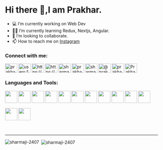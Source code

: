 
# Hi there 👋,I am Prakhar.

- 💻 I’m currently working on Web Dev
- 👨‍💻 I’m currently learning Redux, Nextjs, Angular.
- 👯 I’m looking to collaborate.
- 📫 How to reach me on [Instagram](https://www.instagram.com/sharmaji.2407)

<p align="center">
<h3 align="left">Connect with me:</h3>

<a href="https://www.linkedin.com/in/prakhar-sharma-366687127/" target="_blank"><img align="center" src="https://cdn.jsdelivr.net/npm/simple-icons@3.0.1/icons/linkedin.svg" alt="prakhar-sharma-366687127" height="30" width="40" /></a>
<a href="https://stackoverflow.com/users/14484067/prakhar-sharma" target="_blank"><img align="center" src="https://cdn.jsdelivr.net/npm/simple-icons@3.0.1/icons/stackoverflow.svg" alt="users:144840677" height="30" width="40" /></a>
<a href="https://www.facebook.com/prakhar.sharma.2407/" target="_blank"><img align="center" src="https://cdn.jsdelivr.net/npm/simple-icons@3.0.1/icons/facebook.svg" alt="https://www.facebook.com/prakhar.sharma.2407" height="30" width="40" /></a>
<a href="https://www.instagram.com/sharmaji_2407_/" target="_blank"><img align="center" src="https://cdn.jsdelivr.net/npm/simple-icons@3.0.1/icons/instagram.svg" alt="https://www.instagram.com/sharmaji_2407_/" height="30" width="40" /></a>
<a href="https://www.codechef.com/users/sharmaji_2407" target="_blank"><img align="center" src="https://cdn.jsdelivr.net/npm/simple-icons@3.1.0/icons/codechef.svg" alt="sharmaji_2407" height="30" width="40" /></a>
<a href="https://www.hackerrank.com/prakharksharma" target="_blank"><img align="center" src="https://cdn.jsdelivr.net/npm/simple-icons@3.0.1/icons/hackerrank.svg" alt="prakharksharma" height="30" width="40" /></a>
<a href="https://leetcode.com/sharmaji-2407/" target="_blank"><img align="center" src="https://cdn.jsdelivr.net/npm/simple-icons@3.0.1/icons/leetcode.svg" alt="sharmaji-2407" height="30" width="40" /></a>
<a href="https://www.hackerearth.com/@prakhar616" target="_blank"><img align="center" src="https://cdn.jsdelivr.net/npm/simple-icons@3.0.1/icons/hackerearth.svg" alt="@prakhar616" height="30" width="40" /></a>
<a href="https://auth.geeksforgeeks.org/user/prakharksharma/profile" target="_blank"><img align="center" src="https://cdn.jsdelivr.net/npm/simple-icons@3.0.1/icons/geeksforgeeks.svg" alt="prakharksharma/profile" height="30" width="40" /></a>
<a href="https://dev.to/sharmaji2407">
  <img align="center" src="https://d2fltix0v2e0sb.cloudfront.net/dev-badge.svg" alt="Prakhar's DEV Profile" height="30" width="40">
</a>
</p>

<h3 align="left">Languages and Tools:</h3>
<p align="left"> 
<a style="text-decoration: none; font-family: 'Lucida Sans', 'Lucida Sans Regular', 'Lucida Grande', 'Lucida Sans Unicode', Geneva, Verdana, sans-serif; color: rgb(70, 6, 70);" href="https://reactjs.org/" target="_blank"><img src="https://cdn.jsdelivr.net/gh/devicons/devicon/icons/react/react-original-wordmark.svg" width="40px" />
</a> 
<a style="text-decoration: none; font-family: 'Lucida Sans', 'Lucida Sans Regular', 'Lucida Grande', 'Lucida Sans Unicode', Geneva, Verdana, sans-serif; color: rgb(70, 6, 70);" href="https://www.w3.org/html/" target="_blank"><img src="https://cdn.jsdelivr.net/gh/devicons/devicon/icons/html5/html5-plain-wordmark.svg" width="40px"/>
</a>
<a style="text-decoration: none; font-family: 'Lucida Sans', 'Lucida Sans Regular', 'Lucida Grande', 'Lucida Sans Unicode', Geneva, Verdana, sans-serif; color: rgb(70, 6, 70);" href="https://www.w3schools.com/css/" target="_blank"><img src="https://cdn.jsdelivr.net/gh/devicons/devicon/icons/css3/css3-plain-wordmark.svg" width="40px"/>
</a>
<a style="text-decoration: none; font-family: 'Lucida Sans', 'Lucida Sans Regular', 'Lucida Grande', 'Lucida Sans Unicode', Geneva, Verdana, sans-serif; color: rgb(70, 6, 70);" href="https://developer.mozilla.org/en-US/docs/Web/JavaScript" target="_blank"><img src="https://cdn.jsdelivr.net/gh/devicons/devicon/icons/javascript/javascript-original.svg" width="40px"/>
</a>
<a style="text-decoration: none; font-family: 'Lucida Sans', 'Lucida Sans Regular', 'Lucida Grande', 'Lucida Sans Unicode', Geneva, Verdana, sans-serif; color: rgb(70, 6, 70);" href="https://getbootstrap.com" target="_blank"><img src="https://cdn.jsdelivr.net/gh/devicons/devicon/icons/bootstrap/bootstrap-plain-wordmark.svg" width="40px"/>
</a>
<a style="text-decoration: none; font-family: 'Lucida Sans', 'Lucida Sans Regular', 'Lucida Grande', 'Lucida Sans Unicode', Geneva, Verdana, sans-serif; color: rgb(70, 6, 70);" href="https://www.djangoproject.com/" target="_blank"><img src="https://cdn.jsdelivr.net/gh/devicons/devicon/icons/django/django-plain.svg" width="40px"/>
</a>
<a style="text-decoration: none; font-family: 'Lucida Sans', 'Lucida Sans Regular', 'Lucida Grande', 'Lucida Sans Unicode', Geneva, Verdana, sans-serif; color: rgb(70, 6, 70);" href="https://www.python.org" target="_blank"><img src="https://cdn.jsdelivr.net/gh/devicons/devicon/icons/python/python-original.svg" width="40px"/>
</a> 
<a style="text-decoration: none; font-family: 'Lucida Sans', 'Lucida Sans Regular', 'Lucida Grande', 'Lucida Sans Unicode', Geneva, Verdana, sans-serif; color: rgb(70, 6, 70);" href="https://expressjs.com" target="_blank"><img src="https://cdn.jsdelivr.net/gh/devicons/devicon/icons/express/express-original-wordmark.svg" width="40px"/>
</a>
<a style="text-decoration: none; font-family: 'Lucida Sans', 'Lucida Sans Regular', 'Lucida Grande', 'Lucida Sans Unicode', Geneva, Verdana, sans-serif; color: rgb(70, 6, 70);" href="https://nodejs.org" target="_blank"><img src="https://cdn.jsdelivr.net/gh/devicons/devicon/icons/nodejs/nodejs-plain.svg" width="40px"/>
</a>
<a style="text-decoration: none; font-family: 'Lucida Sans', 'Lucida Sans Regular', 'Lucida Grande', 'Lucida Sans Unicode', Geneva, Verdana, sans-serif; color: rgb(70, 6, 70);" href="https://www.mongodb.com/" target="_blank"><img src="https://cdn.jsdelivr.net/gh/devicons/devicon/icons/mongodb/mongodb-plain-wordmark.svg" width="40px"/>
</a> 
<a style="text-decoration: none; font-family: 'Lucida Sans', 'Lucida Sans Regular', 'Lucida Grande', 'Lucida Sans Unicode', Geneva, Verdana, sans-serif; color: rgb(70, 6, 70);" href="https://www.mysql.com/" target="_blank"><img src="https://cdn.jsdelivr.net/gh/devicons/devicon/icons/mysql/mysql-plain-wordmark.svg" width="40px"/>
</a> 

<a style="text-decoration: none; font-family: 'Lucida Sans', 'Lucida Sans Regular', 'Lucida Grande', 'Lucida Sans Unicode', Geneva, Verdana, sans-serif; color: rgb(70, 6, 70);" href="https://www.cprogramming.com/" target="_blank"><img src="https://cdn.jsdelivr.net/gh/devicons/devicon/icons/c/c-plain.svg" width="40px"/>
</a> 
<a style="text-decoration: none; font-family: 'Lucida Sans', 'Lucida Sans Regular', 'Lucida Grande', 'Lucida Sans Unicode', Geneva, Verdana, sans-serif; color: rgb(70, 6, 70);" href="https://www.w3schools.com/cpp/" target="_blank"><img src="https://cdn.jsdelivr.net/gh/devicons/devicon/icons/cplusplus/cplusplus-plain.svg" width="40px" />
</a>

</p><br><hr>
<p><img align="left" src="https://github-readme-stats.vercel.app/api/top-langs/?username=sharmaji-2407&layout=compact&theme=dracula" alt="sharmaji-2407" /></p>
<p>&nbsp;<img align="center" src="https://github-readme-stats.vercel.app/api?username=sharmaji-2407&show_icons=true&theme=dracula" alt="sharmaji-2407" /></p>
